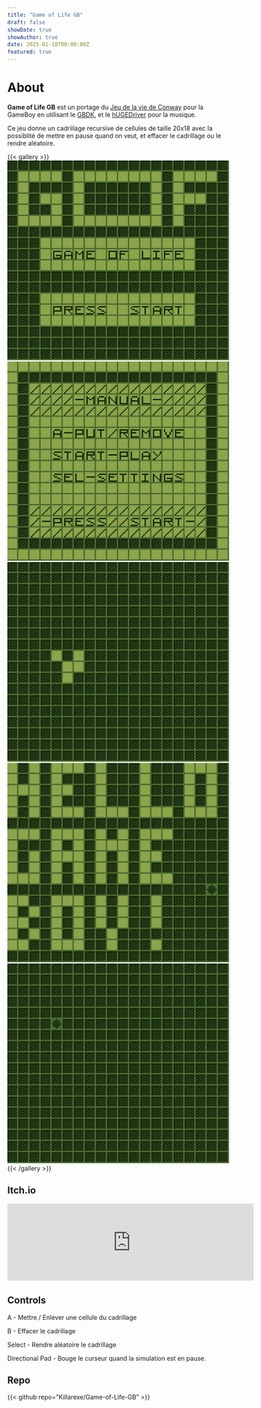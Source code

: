 ```yaml
---
title: "Game of Life GB"
draft: false
showDate: true
showAuthor: true
date: 2025-01-18T00:00:00Z
featured: true
---
```


# About

**Game of Life GB** est un portage du [Jeu de la vie de Conway](https://conwaylife.com/) pour la GameBoy en utilisant le [GBDK](https://github.com/gbdk-2020/gbdk-2020), et le [hUGEDriver](https://github.com/SuperDisk/hUGEDriver) pour la musique.

Ce jeu donne un cadrillage recursive de cellules de taille 20x18 avec la possiblité de mettre en pause quand on veut, et effacer le cadrillage ou le rendre aléatoire.

{{< gallery >}}
  <img src="feature.png" class="grid-w33" />
  <img src="gallery/1.png" class="grid-w33" />
  <img src="gallery/2.gif" class="grid-w33" />
  <img src="gallery/3.gif" class="grid-w33" />
  <img src="gallery/4.gif" class="grid-w33" />
{{< /gallery >}}

## Itch.io

<iframe frameborder="0" src="https://itch.io/embed/3245115?border_width=5&amp;bg_color=284020&amp;fg_color=88a048&amp;link_color=445434&amp;border_color=486830" width="560" height="175"><a href="https://killarexe.itch.io/game-of-life-gb">Game of Life GB by Killar.exe</a></iframe>

## Controls

A - Mettre / Enlever une cellule du cadrillage

B - Effacer le cadrillage

Select - Rendre aléatoire le cadrillage

Directional Pad - Bouge le curseur quand la simulation est en pause.

## Repo

{{< github repo="Killarexe/Game-of-Life-GB" >}}
